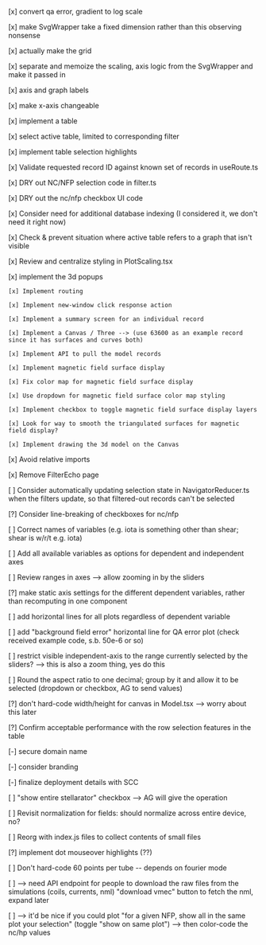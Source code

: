 [x] convert qa error, gradient to log scale

[x] make SvgWrapper take a fixed dimension rather than this observing nonsense

[x] actually make the grid

[x] separate and memoize the scaling, axis logic from the SvgWrapper and make it passed in

[x] axis and graph labels

[x] make x-axis changeable

[x] implement a table

[x] select active table, limited to corresponding filter

[x] implement table selection highlights

[x] Validate requested record ID against known set of records in useRoute.ts

[x] DRY out NC/NFP selection code in filter.ts

[x] DRY out the nc/nfp checkbox UI code

[x] Consider need for additional database indexing (I considered it, we don't need it right now)

[x] Check & prevent situation where active table refers to a graph that isn't visible

[x] Review and centralize styling in PlotScaling.tsx

[x] implement the 3d popups

    [x] Implement routing

    [x] Implement new-window click response action

    [x] Implement a summary screen for an individual record

    [x] Implement a Canvas / Three --> (use 63600 as an example record since it has surfaces and curves both)

    [x] Implement API to pull the model records

    [x] Implement magnetic field surface display

    [x] Fix color map for magnetic field surface display
    
    [x] Use dropdown for magnetic field surface color map styling

    [x] Implement checkbox to toggle magnetic field surface display layers

    [x] Look for way to smooth the triangulated surfaces for magnetic field display?

    [x] Implement drawing the 3d model on the Canvas

[x] Avoid relative imports

[x] Remove FilterEcho page

[ ] Consider automatically updating selection state in NavigatorReducer.ts when the filters update, so that filtered-out records can't be selected

[?] Consider line-breaking of checkboxes for nc/nfp

[ ] Correct names of variables (e.g. iota is something other than shear; shear is w/r/t e.g. iota)

[ ] Add all available variables as options for dependent and independent axes

[ ] Review ranges in axes --> allow zooming in by the sliders

[?] make static axis settings for the different dependent variables, rather than recomputing in one component

[ ] add horizontal lines for all plots regardless of dependent variable

[ ] add "background field error" horizontal line for QA error plot (check received example code, s.b. 50e-6 or so)

[ ] restrict visible independent-axis to the range currently selected by the sliders? --> this is also a zoom thing, yes do this

[ ] Round the aspect ratio to one decimal; group by it and allow it to be selected (dropdown or checkbox, AG to send values)

[?] don't hard-code width/height for canvas in Model.tsx --> worry about this later

[?] Confirm acceptable performance with the row selection features in the table

[-] secure domain name

[-] consider branding

[-] finalize deployment details with SCC

[ ] "show entire stellarator" checkbox --> AG will give the operation

[ ] Revisit normalization for fields: should normalize across entire device, no?

[ ] Reorg with index.js files to collect contents of small files

[?] implement dot mouseover highlights (??)

[ ] Don't hard-code 60 points per tube -- depends on fourier mode

[ ] --> need API endpoint for people to download the raw files from the simulations (coils, currents, nml) "download vmec" button to fetch the nml, expand later

[ ] --> it'd be nice if you could plot "for a given NFP, show all in the same plot your selection" (toggle "show on same plot")
    --> then color-code the nc/hp values

